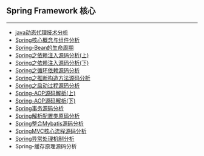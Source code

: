 ## Spring Framework 核心

***

- [java动态代理技术分析](docs/spring/1.java动态代理技术分析.md)
- [Spring核心概念与组件分析](docs/spring/2.Spring核心概念与组件分析.md)
- [Spring-Bean的生命周期](docs/spring/3.SpringBean的生命周期.md)
- [Spring之依赖注入源码分析(上)](docs/spring/4.Spring依赖注入源码解析(上).md)
- [Spring之依赖注入源码分析(下)](docs/spring/5.Spring依赖注入源码解析(下).md)
- [Spring之循环依赖源码分析](docs/spring/6.Spring之循环依赖底层源码解析.md)
- [Spring之推断构造方法源码分析](docs/spring/Spring之推断构造方法源码解析.md)
- [Spring之启动过程源码分析](docs/spring/Spring之启动过程源码解析.md)
- [Spring-AOP源码解析(上)](docs/spring/Spring-AOP源码解析(上).md)
- [Spring-AOP源码解析(下)](docs/spring/Spring-AOP源码解析(下).md)
- [Spring事务源码分析](docs/spring/Spring事务源码分析.md)
- [Spring解析配置类原码分析](docs/spring/Spring解析配置类源码分析.md)
- [Spring整合Mybatis源码分析](docs/spring/Spring整合Mybatis源码分析.md)
- [SpringMVC核心流程源码分析](docs/spring/SpringMVC源码分析.md)
- [Spring异常处理机制分析](docs/spring/Spring异常处理机制分析.md)
- Spring-缓存原理源码分析
